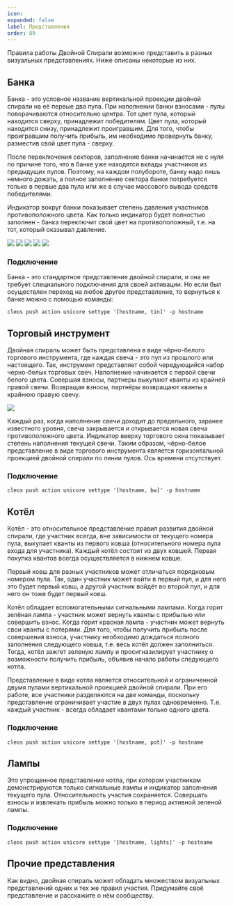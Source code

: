 ```yaml
---
icon: 
expanded: false
label: Представления
order: 89
---
```

Правила работы Двойной Спирали возможно представить в разных визуальных представлениях. Ниже описаны некоторые из них. 

## Банка
Банка - это условное название вертикальной проекции двойной спирали на её первые два пула. При наполнении банки взносами - пулы поворачиваются относительно центра. Тот цвет пула, который находится сверху, принадлежит победителям. Цвет пула, который находится снизу, принадлежит проигравшим. Для того, чтобы проигравшим получить прибыль, им необходимо провернуть банку, разместив свой цвет пула - сверху. 

После переключения секторов, заполнение банки начинается не с нуля по причине того, что в банке уже находятся вклады участников из предыдущих пулов. Поэтому, на каждом полубороте, банку надо лишь немного дожать, а полное заполнение сектора банки потребуется только в первые два пула или же в случае массового вывода средств победителями. 

Индикатор вокруг банки показывает степень давления участников противоположного цвета. Как только индикатор будет полностью заполнен - банка переключит свой цвет на противоположный, т.е. на тот, который оказывал давление. 

![](/static/tin1.jpg)
![](/static/tin2.jpg)
![](/static/tin3.jpg)
![](/static/tin4.jpg)
![](/static/tin5.jpg)

### Подключение
Банка - это стандартное представление двойной спирали, и она не требует специального подключения для своей активации. Но если был осуществлен переход на любое другое представление, то вернуться к банке можно с помощью команды:
``` 
cleos push action unicore settype '[hostname, tin]' -p hostname
```


## Торговый инструмент
Двойная спираль может быть представлена в виде чёрно-белого торгового инструмента, где каждая свеча - это пул из прошлого или настоящего. Так, инструмент представляет собой чередующийся набор черно-белых торговых свеч. Наполнение начинается с первой свечи белого цвета. Совершая взносы, партнеры выкупают кванты из крайней правой свечи. Возвращая взносы, партнёры возвращают кванты в крайнюю правую свечу. 

![](/static/bw.jpg)

Каждый раз, когда наполнение свечи доходит до предельного, заранее известного уровня, свеча закрывается и открывается новая свеча противоположного цвета. Индикатор вверху торгового окна показывает степень наполнения текущей свечи. Таким образом, чёрно-белое представление в виде торгового инструмента является горизонтальной проекцией двойной спирали по линии пулов. Ось времени отсутствует. 

### Подключение
``` 
cleos push action unicore settype '[hostname, bw]' -p hostname
```


## Котёл
Котёл - это относительное представление правил развития двойной спирали, где участник всегда, вне зависимости от текущего номера пула, выкупает кванты из первого ковша (относительного номера пула входа для участника). Каждый котёл состоит из двух ковшей. Первая покупка квантов всегда осуществляется в нижнем ковше. 

Первый ковш для разных участников может отличаться порядковым номером пула. Так, один участник может войти в первый пул, и для него это будет первый ковш, а другой участник войдёт во второй пул, и для него он тоже будет первый ковш. 

Котёл обладает вспомогательными сигнальными лампами. Когда горит зелёная лампа - участник может вернуть кванты с прибылью или совершить взнос. Когда горит красная лампа - участник может вернуть свои кванты с потерями. Для того, чтобы получить прибыль после совершения взноса, участнику необходимо дождаться полного заполнения следующего ковша, т.е. весь котёл должен заполниться. Тогда, котёл зажгет зеленую лампу и просигназилирует участнику о возможности получить прибыль, объявив начало работы следующего котла. 

Представление в виде котла является относительной и ограниченной двумя пулами вертикальной проекцией двойной спирали. При его работе, все участники разделяются на две команды, поскольку представление ограничивает участие в двух пулах одновременно. Т.е. каждый участник - всегда обладает квантами только одного цвета. 

### Подключение
``` 
cleos push action unicore settype '[hostname, pot]' -p hostname
```

## Лампы
Это упрощенное представление котла, при котором участникам демонстрируются только сигнальные лампы и индикатор заполнения текущего пула. Относительность участия сохраняется. Совершать взносы и извлекать прибыль можно только в период активной зеленой лампы. 

### Подключение
``` 
cleos push action unicore settype '[hostname, lights]' -p hostname
```

## Прочие представления
Как видно, двойная спираль может обладать множеством визуальных представлений одних и тех же правил участия. Придумайте своё представление и расскажите о нём сообществу.
